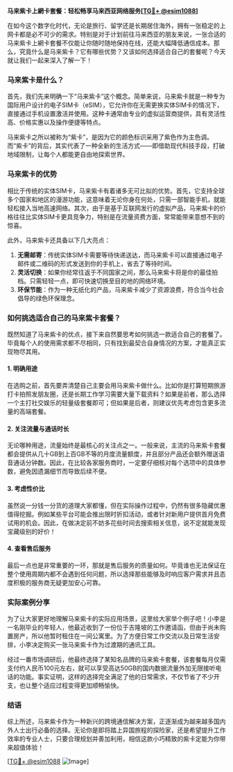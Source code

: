 **马来紫卡上網卡套餐：轻松畅享马来西亚网络服务[[TG💪+ @esim1088](https://t.me/s/esim1088)]**

在如今这个数字化时代，无论是旅行、留学还是长期居住海外，拥有一张稳定的上网卡都是必不可少的需求。特别是对于计划前往马来西亚的朋友来说，一张合适的马来紫卡上網卡套餐不仅能让你随时随地保持在线，还能大幅降低通信成本。那么，究竟什么是马来紫卡？它有哪些优势？又该如何选择适合自己的套餐呢？今天就让我们一起来深入了解一下！

### 马来紫卡是什么？

首先，我们先来明确一下“马来紫卡”这个概念。简单来说，马来紫卡就是一种专为国际用户设计的电子SIM卡（eSIM），它允许你在无需更换实体SIM卡的情况下，直接通过手机设置激活并使用。这种卡通常由专业的虚拟运营商提供，具有灵活性高、价格实惠以及操作便捷等特点。

马来紫卡之所以被称为“紫卡”，是因为它的颜色标识采用了紫色作为主色调。而“紫卡”的背后，其实代表了一种全新的生活方式——即借助现代科技手段，打破地域限制，让每个人都能更自由地探索世界。

### 马来紫卡的优势

相比于传统的实体SIM卡，马来紫卡有着诸多无可比拟的优势。首先，它支持全球多个国家和地区的漫游功能，这意味着无论你身在何处，只需一部智能手机，就能轻松接入当地高速网络。其次，由于是基于互联网发行的虚拟产品，马来紫卡的价格往往比实体SIM卡更具竞争力，特别是在流量资费方面，常常能带来意想不到的惊喜。

此外，马来紫卡还具备以下几大亮点：

1. **无需邮寄**：传统实体SIM卡需要等待快递送达，而马来紫卡可以直接通过电子邮件或二维码的形式发送到你的手机上，省去了等待时间。
2. **灵活切换**：如果你经常往返于不同国家之间，那么马来紫卡将是你的最佳拍档。只需轻轻一点，即可快速切换至目的地的网络环境。
3. **环保节能**：作为一种无纸化的产品，马来紫卡减少了资源浪费，符合当今社会倡导的绿色环保理念。

### 如何挑选适合自己的马来紫卡套餐？

既然知道了马来紫卡的优点，接下来自然要思考如何挑选一款适合自己的套餐了。毕竟每个人的使用需求都不尽相同，只有找到最契合自身情况的方案，才能真正实现物尽其用。

#### 1. 明确用途

在选购之前，首先要弄清楚自己主要会用马来紫卡做什么。比如你是打算短期旅游打卡拍照发朋友圈，还是长期工作学习需要大量下载资料？如果是前者，那么选择一个主打社交娱乐的轻量级套餐即可；但如果是后者，则建议优先考虑包含更多流量的高端套餐。

#### 2. 关注流量与通话时长

无论哪种用途，流量始终是最核心的关注点之一。一般来说，主流的马来紫卡套餐都会提供从几十GB到上百GB不等的月度流量额度，并且部分产品还会额外赠送语音通话分钟数。因此，在比较各家服务商时，一定要仔细核对每个选项中的具体参数，避免因遗漏细节而导致后续不便。

#### 3. 考虑性价比

虽然说一分钱一分货的道理大家都懂，但在实际操作过程中，仍然有很多隐藏优惠值得挖掘。例如某些平台可能会推出限时折扣活动，或者针对新用户提供首月免费试用的机会。因此，在做决定前不妨多花些时间去搜索相关信息，说不定就能发现宝藏级别的好价！

#### 4. 查看售后服务

最后一点也是非常重要的一环，那就是售后服务的质量如何。毕竟谁也无法保证在整个使用周期内都不会遇到任何问题，所以选择那些能够及时响应客户需求并且态度积极的服务商无疑更加安心可靠。

### 实际案例分享

为了让大家更好地理解马来紫卡的实际应用场景，这里给大家举个例子吧！小李是一名刚毕业的年轻人，他最近收到了一份位于吉隆坡的工作邀请函，但由于尚未购置房产，所以他暂时租住在一间公寓里。为了方便日常工作交流以及日常生活安排，小李决定购买一张马来紫卡作为过渡期的通讯工具。

经过一番市场调研后，他最终选择了某知名品牌的马来紫卡套餐，该套餐每月仅需支付约人民币100元左右，就可以享受高达50GB的国内数据流量外加无限接听电话的功能。事实证明，这样的选择完全满足了他的日常需求，不仅节省了不少开支，也让整个适应过程变得更加顺畅愉快。

### 结语

综上所述，马来紫卡作为一种新兴的跨境通信解决方案，正逐渐成为越来越多国内外人士出行必备的选择。无论你是即将踏上异国旅程的探险家，还是希望提升工作效率的专业人士，只要合理规划并善加利用，相信这款小巧精致的紫卡定能为你带来超值体验！

[[TG💪+ @esim1088](https://t.me/s/esim1088) ![Image](https://i.postimg.cc/4NQfJmqS/Snipaste-2025-05-13-00-14-12.png)]